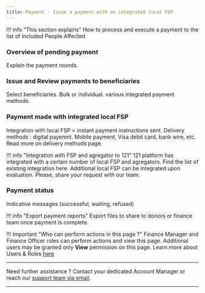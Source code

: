 ```yaml
---
title: Payment - Issue a payment with an integrated local FSP
---
```


!!! info "This section explains"
    How to process and execute a payment to the list of included People Affected


### **Overview of pending payment**

Explain the payment rounds.

### **Issue and Review payments to beneficiaries**

Select beneficiaries. Bulk or individual.
various integrated payment methods.

### **Payment made with integrated local FSP**

Integration with local FSP = instant payment instructions sent.
Delivery methods : digital payemnt. Mobile payment, Visa debit card, bank wire, etc. Read more on delivery methods page.

!!! info "Integration with FSP and agregator to 121"
    121 platform has integrated with a certain number of local FSP and agregators. Find the list of existing integration here.
    Additional local FSP can be integrated upon evaluation. Please, share your request with our team.

### **Payment status**
Indicative messages (successful, waiting, refused)

!!! info "Export payment reports"
    Export files to share to donors or finance team once payment is complete.

!!! Important "Who can perform actions in this page ?"
    Finance Manager and Finance Officer roles can perform actions and view this page. 
    Additional users may be granted only **View** permission on this page. Learn more about Users & Roles [here](../users/users-roles-page.md)

___
Need further assistance ? Contact your dedicated Account Manager or reach our <a href="mailto:support@121.global">support team via email</a>.
___